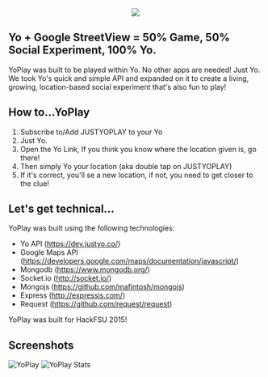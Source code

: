 <div style="text-align:center"><img src ="http://i.imgur.com/6IkW9zl.png?1" /></div>

Yo + Google StreetView = 50% Game, 50% Social Experiment, 100% Yo.
-
YoPlay was built to be played within Yo. No other apps are needed! Just Yo. We took Yo's quick and simple API and expanded on it to create a living, growing, location-based social experiment that's also fun to play!

How to...YoPlay
-
1. Subscribe to/Add JUSTYOPLAY to your Yo
2. Just Yo.
3. Open the Yo Link, If you think you know where the location given is, go there!
4. Then simply Yo your location (aka double tap on JUSTYOPLAY)
5. If it's correct, you'll se a new location, if not, you need to get closer to the clue!

Let's get technical...
-
YoPlay was built using the following technologies:
* Yo API (https://dev.justyo.co/)
* Google Maps API (https://developers.google.com/maps/documentation/javascript/)
* Mongodb (https://www.mongodb.org/)
* Socket.io (http://socket.io/)
* Mongojs (https://github.com/mafintosh/mongojs)
* Express (http://expressjs.com/)
* Request (https://github.com/request/request)

YoPlay was built for HackFSU 2015!

Screenshots
-
![YoPlay](http://i.imgur.com/wkTtKpWl.png?1)
![YoPlay Stats](http://i.imgur.com/Z1YLizRl.png?1)
